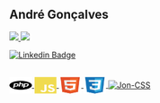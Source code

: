 ## André Gonçalves 


<div>
  <a href="https://github.com/AndreAntG/">
  <img height="180em" src="https://github-readme-stats.vercel.app/api?username=AndreAntG&show_icons=true&theme=dracula&include_all_commits=true&count_private=true"/>
  <img height="180em" src="https://github-readme-stats.vercel.app/api/top-langs/?username=AndreAntG&layout=compact&langs_count=16&theme=dracula"/>
</div>

 ![Linkedin Badge](https://img.shields.io/badge/-andreantg-3370cc?style=flat&logo=Linkedin&logoColor=white&link=https://www.linkedin.com/in/andreantg/)

  
<div style="display: inline_block"><br>
  <img align="center" alt="Jon-Js" height="30" width="40" src="https://raw.githubusercontent.com/devicons/devicon/master/icons/php/php-plain.svg">
  <img align="center" alt="Jon-Js" height="30" width="40" src="https://raw.githubusercontent.com/devicons/devicon/master/icons/javascript/javascript-plain.svg">
  <img align="center" alt="Jon-HTML" height="30" width="40" src="https://raw.githubusercontent.com/devicons/devicon/master/icons/html5/html5-original.svg">
  <img align="center" alt="Jon-CSS" height="30" width="40" src="https://raw.githubusercontent.com/devicons/devicon/master/icons/css3/css3-original.svg">
  <img align="center" alt="Jon-CSS" height="30" width="40" src="https://raw.githubusercontent.com/jmnote/z-icons/master/svg/csharp.svg">
</div>
  
  ##
  
